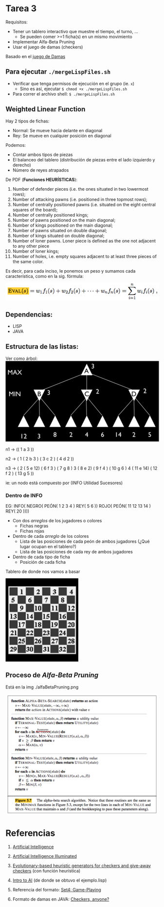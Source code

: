 # Tarea 3
Requisitos:

* Tener un tablero interactivo que muestre el tiempo, el turno, …
  * Se pueden comer >=1 ficha(s) en un mismo movimiento
* Implementar Alfa-Beta Pruning
* Usar el juego de damas (checkers)

Basado en el [juego de Damas](http://www.coolmath-games.com/0-checkers)

## Para ejecutar `./mergeLispFiles.sh`
* Verificar que tenga permisos de ejecución en el grupo (ie. `x`)
  * Sino es así, ejecutar `$ chmod +x ./mergeLispFiles.sh`
* Para correr el archivo shell: `$ ./mergeLispFiles.sh`

## Weighted Linear Function
Hay 2 tipos de fichas:

  * Normal: Se mueve hacia delante en diagonal
  * Rey: Se mueve en cualquier posición en diagonal

Podemos:

  * Contar ambos tipos de piezas
  * El balanceo del tablero (distribución de piezas entre el lado izquierdo y derecho)
  * Número de reyes atrapados

De PDF (**Funciones HEURÍSTICAS**):

1. Number of defender pieces (i.e. the ones situated in two lowermost rows);
2. Number of attacking pawns (i.e. positioned in three topmost rows);
3. Number of centrally positioned pawns (i.e. situated on the eight central squares of the board);
4. Number of centrally positioned kings;
5. Number of pawns positioned on the main diagonal;
6. Number of kings positioned on the main diagonal;
7. Number of pawns situated on double diagonal;
8. Number of kings situated on double diagonal;
9. Number of loner pawns. Loner piece is defined as the one not adjacent to any other piece
10. Number of loner kings;
11. Number of holes, i.e. empty squares adjacent to at least three pieces of the same color.

Es decir, para cada inciso, le ponemos un peso y sumamos cada característica, como en la sig. fórmula:

![alt text](https://github.com/VicDCruz/InteligenciaArtificial/blob/dev/Tarea3/FormulaDeEvaluacion.png)

## Dependencias:
* LISP
* JAVA

## Estructura de las listas:
Ver como árbol:
![alt text](https://github.com/VicDCruz/InteligenciaArtificial/blob/dev/Tarea3/ejemplo.png)

n1 -> (( 1 a 3 ))

n2 -> ( 1 ( 2 b 3 ) ( 3 c 2 ) ( 4 d 2 ))

n3 -> ( 2 ( 5 e 12) ( 6 f 3 ) ( 7 g 8 )
        3 ( 8 e 2) ( 9 f 4 ) ( 10 g 6 )
        4 ( 11 e 14) ( 12 f 2 ) ( 13 g 5 ))

ie: un nodo está compuesto por (INFO Utilidad Sucesores)

### Dentro de INFO
EG: INFO(
          NEGRO(
                PEÓN( 1 2 3 4 )
                REY( 5 6 ))
          ROJO(
                PEÓN( 11 12 13 14 )
                REY( 20 ))))

* Con dos *arreglos* de los jugadores o colores
  * Fichas negras
  * Fichas rojas
* Dentro de cada *arreglo* de los colores
  * Lista de las posiciones de cada peón de ambos jugadores (¿Qué lugar ocupan en el tablero?)
  * Lista de las posiciones de cada rey de ambos jugadores
* Dentro de cada tipo de ficha
  * Posición de cada ficha

Tablero de donde nos vamos a basar

![alt-text](https://github.com/VicDCruz/InteligenciaArtificial/blob/dev/Tarea3/indiceTablero.png)



## Proceso de *Alfa-Beta Pruning*
Está en la img ./alfaBetaPruning.png

![alt-text](https://github.com/VicDCruz/InteligenciaArtificial/blob/dev/Tarea3/alfaBetaPruning.png)

# Referencias
1. [Artificial Intelligence](https://books.google.com.mx/books?id=_ixmRlL9jcIC&pg=PA117&lpg=PA117&dq=weighted+linear+function+checkers&source=bl&ots=JPLF-ToFUZ&sig=IO5g7W3mFUXnvCMscgagHlKq9Fk&hl=es&sa=X&ved=0ahUKEwia99WdrZjaAhVJVK0KHcgxAyAQ6AEIJzAA#v=onepage&q=weighted%20linear%20function%20checkers&f=false)
2. [Artificial Intelligence Illuminated](https://books.google.com.mx/books?id=LcOLqodW28EC&pg=PA160&lpg=PA160&dq=weighted+linear+function+checkers&source=bl&ots=sXtgcDLDE-&sig=5SCo9xmozkVXBCUUvvbORLLmNlY&hl=es&sa=X&ved=0ahUKEwjS9oaaq5jaAhVPKqwKHVJaA1AQ6AEILjAB#v=onepage&q=weighted%20linear%20function%20checkers&f=false)
3. [Evolutionary-based heuristic generators for checkers and give-away checkers](https://pdfs.semanticscholar.org/91c9/d140267f3b008d00b330b6b0e9182fa4b62e.pdf) (con función heurística)
4. [Intro to AI](https://www.cs.rochester.edu/u/kautz/Courses/242spring2014/242ai06-alpha-beta-pruning.pdf) (de donde se obtuvo el ejemplo.lisp)

5. Referencia del formato: [Set4: Game-Playing](http://www.ics.uci.edu/~kkask/Fall-2016%20CS271/slides/04-games.pdf)

6. Formato de damas en JAVA: [Checkers, anyone?](https://www.javaworld.com/article/3014190/learn-java/checkers-anyone.html)
